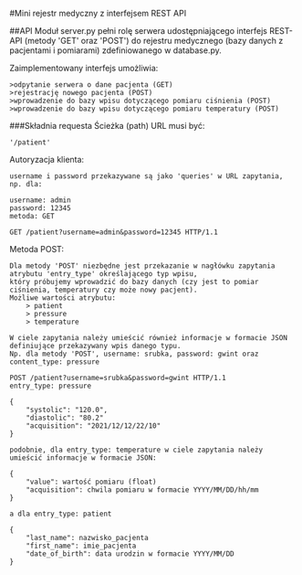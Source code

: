 #Mini rejestr medyczny z interfejsem REST API 

##API
Moduł server.py pełni rolę serwera udostępniającego interfejs REST-API (metody 'GET' oraz 'POST') do 
rejestru medycznego (bazy danych z pacjentami i pomiarami) zdefiniowanego w database.py.

Zaimplementowany interfejs umożliwia:

    >odpytanie serwera o dane pacjenta (GET)
    >rejestrację nowego pacjenta (POST)
    >wprowadzenie do bazy wpisu dotyczącego pomiaru ciśnienia (POST)
    >wprowadzenie do bazy wpisu dotyczącego pomiaru temperatury (POST)

###Składnia requesta
Ścieżka (path) URL musi być:

    '/patient'

Autoryzacja klienta:

    username i password przekazywane są jako 'queries' w URL zapytania, np. dla:
     
    username: admin
    password: 12345 
    metoda: GET
    
    GET /patient?username=admin&password=12345 HTTP/1.1

Metoda POST:

    Dla metody 'POST' niezbędne jest przekazanie w nagłówku zapytania atrybutu 'entry_type' określającego typ wpisu, 
    który próbujemy wprowadzić do bazy danych (czy jest to pomiar ciśnienia, temperatury czy może nowy pacjent).
    Możliwe wartości atrybutu:
        > patient
        > pressure
        > temperature
    
    W ciele zapytania należy umieścić również informacje w formacie JSON definiujące przekazywany wpis danego typu.
    Np. dla metody 'POST', username: srubka, password: gwint oraz content_type: pressure
    
    POST /patient?username=srubka&password=gwint HTTP/1.1
    entry_type: pressure
    
    {
        "systolic": "120.0",
        "diastolic": "80.2"
        "acquisition": "2021/12/12/22/10"
    }
    
    podobnie, dla entry_type: temperature w ciele zapytania należy umieścić informacje w formacie JSON:
    
    {
        "value": wartość pomiaru (float)
        "acquisition": chwila pomiaru w formacie YYYY/MM/DD/hh/mm
    }
    
    a dla entry_type: patient
    
    {
        "last_name": nazwisko_pacjenta
        "first_name": imie_pacjenta
        "date_of_birth": data urodzin w formacie YYYY/MM/DD
    }
